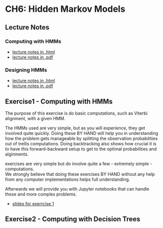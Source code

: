 # CH6: Hidden Markov Models

## Lecture Notes

### Computing with HMMs
- [lecture notes in .html](https://homes.esat.kuleuven.be/~spchlab/H02A6/lectures/ch6_html/index.html)
- [lecture notes in .pdf](https://homes.esat.kuleuven.be/~spchlab/H02A6/lectures/ch6.pdf)

### Designing HMMs
- [lecture notes in .html](https://homes.esat.kuleuven.be/~spchlab/H02A6/lectures/ch7_html/index.html)
- [lecture notes in .pdf](https://homes.esat.kuleuven.be/~spchlab/H02A6/lectures/ch7.pdf)


## Exercise1 - Computing with HMMs

The purpose of this exercise is do basic computations, such as Viterbi alignment, with a given HMM.

The HMMs used are very simple, but as you will experience, they get involved quite quickly.
Doing these BY HAND will help you in understanding how the problem gets manageable by splitting the observation probabilities out of 
trellis computations.   Doing backtracking also shows how crucial it is to have this forward-backward setup to get to the optimal probabilities and
alginments.


exercises are very simple but do involve quite a few - extremely simple - computations.   
We strongly believe that doing these exercises BY HAND without any help from any computer implementations helps full understanding.

Afterwards we will provide you with Jupyter notebooks that can handle these and more complex problems.

- [slides for exerrcise 1](hmm1_ex1.pdf)


## Exercise2 - Computing with Decision Trees

